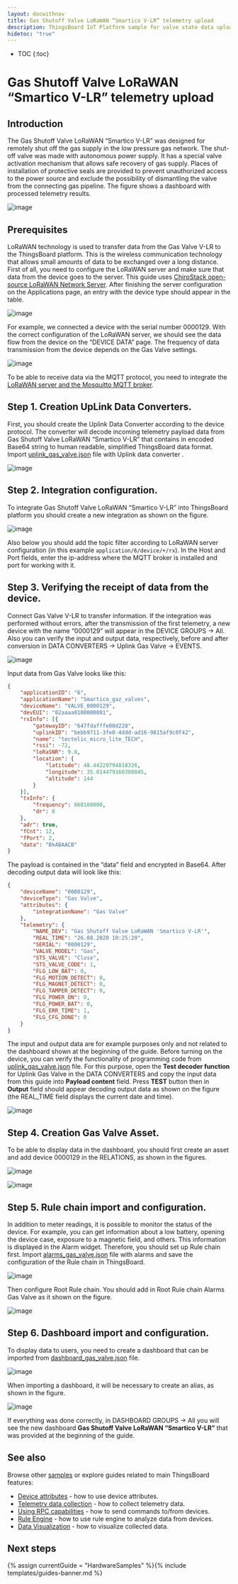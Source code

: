 ```yaml
---
layout: docwithnav
title: Gas Shutoff Valve LoRaWAN “Smartico V-LR” telemetry upload
description: ThingsBoard IoT Platform sample for valve state data upload over MQTT using Gas Shutoff Valve LoRaWAN “Smartico V-LR”.
hidetoc: "true"
---
```


* TOC
{:toc}

# Gas Shutoff Valve LoRaWAN “Smartico V-LR” telemetry upload
## Introduction
The Gas Shutoff Valve LoRaWAN “Smartico V-LR” was designed for remotely shut off the gas supply in the low pressure gas network. The shut-off valve was made with autonomous power supply. It has a special valve activation mechanism that allows safe recovery of gas supply. Places of installation of protective seals are provided to prevent unauthorized access to the power source and exclude the possibility of dismantling the valve from the connecting gas pipeline. The figure shows a dashboard with processed telemetry results.

![image](/images/samples/smartico/gas-valve-lorawan/MainDash.png)

## Prerequisites
LoRaWAN technology is used to transfer data from the Gas Valve V-LR to the ThingsBoard platform. This is the wireless communication technology that allows small amounts of data to be exchanged over a long distance. First of all, you need to configure the LoRaWAN server and make sure that data from the device goes to the server. This guide uses [ChirpStack open-source LoRaWAN Network Server](https://www.chirpstack.io/application-server/). 
After finishing the server configuration on the Applications page, an entry with the device type should appear in the table.

![image](/images/samples/smartico/gas-valve-lorawan/Lora1.PNG)

For example, we connected a device with the serial number 0000129. With the correct configuration of the LoRaWAN server, we should see the data flow from the device on the “DEVICE DATA” page. The frequency of data transmission from the device depends on the Gas Valve settings.

![image](/images/samples/smartico/gas-valve-lorawan/Lora2.PNG)

To be able to receive data via the MQTT protocol, you need to integrate the [LoRaWAN server and the Mosquitto MQTT broker](https://www.chirpstack.io/application-server/integrations/mqtt/).
## Step 1. Creation UpLink Data Converters.
First, you should create the Uplink Data Converter according to the device protocol. The converter will decode incoming telemetry payload data from Gas Shutoff Valve LoRaWAN “Smartico V-LR” that contains in encoded Base64 string to human readable, simplified ThingsBoard data format. Import [uplink_gas_valve.json](/docs/samples/smartico/gas-valve-lorawan/resources/uplink_gas_valve.json) file with Uplink data converter .

![image](/images/samples/smartico/gas-valve-lorawan/converter.PNG)

## Step 2. Integration configuration.
To integrate Gas Shutoff Valve LoRaWAN “Smartico V-LR” into ThingsBoard platform you should create a new integration as shown on the figure.

![image](/images/samples/smartico/gas-valve-lorawan/integration.PNG)

Also below you should add the topic filter according to LoRaWAN server configuration (in this example ```application/6/device/+/rx```). In the Host and Port fields, enter the ip-address where the MQTT broker is installed and port for working with it.
## Step 3. Verifying the receipt of data from the device.
Connect Gas Valve V-LR to transfer information. If the integration was performed without errors, after the transmission of the first telemetry, a new device with the name “0000129” will appear in the DEVICE GROUPS → All. Also you can verify the input and output data, respectively, before and after conversion in DATA CONVERTERS → Uplink Gas Valve → EVENTS.

![image](/images/samples/smartico/gas-valve-lorawan/Verifying.PNG)

Input data from Gas Valve looks like this:
```json
{
    "applicationID": "6",
    "applicationName": "Smartico_gaz_valves",
    "deviceName": "VALVE_0000129",
    "devEUI": "02aaaa0100000081",
    "rxInfo": [{
        "gatewayID": "647fdafffe00d228",
        "uplinkID": "bebb9711-3fe0-4ddd-ad16-9815af9c0f42",
        "name": "tectelic_micro_lite_TECH",
        "rssi": -72,
        "loRaSNR": 9.8,
        "location": {
            "latitude": 48.44229794818326,
            "longitude": 35.014479160308845,
            "altitude": 144
        }
    }],
    "txInfo": {
        "frequency": 868100000,
        "dr": 0
    },
    "adr": true,
    "fCnt": 12,
    "fPort": 2,
    "data": "BkABAACB"
}
```
The payload is contained in the “data” field and encrypted in Base64. After decoding output data will look like this:
```json
{
    "deviceName": "0000129",
    "deviceType": "Gas Valve",
    "attributes": {
        "integrationName": "Gas Valve"
    },
    "telemetry": {
        "NAME_DEV": "Gas Shutoff Valve LoRaWAN 'Smartico V-LR'",
        "REAL_TIME": "26.08.2020 10:25:20",
        "SERIAL": "0000129",
        "VALVE_MODEL": "Gas",
        "STS_VALVE": "Close",
        "STS_VALVE_CODE": 1,
        "FLG_LOW_BAT": 0,
        "FLG_MOTION_DETECT": 0,
        "FLG_MAGNET_DETECT": 0,
        "FLG_TAMPER_DETECT": 0,
        "FLG_POWER_ON": 0,
        "FLG_POWER_BAT": 0,
        "FLG_ERR_TIME": 1,
        "FLG_CFG_DONE": 0
    }
}
```
The input and output data are for example purposes only and not related to the dashboard shown at the beginning of the guide. 
Before turning on the device, you can verify the functionality of programming code from [uplink_gas_valve.json](/docs/samples/smartico/gas-valve-lorawan/resources/uplink_gas_valve.json) file. For this purpose, open the **Test decoder function** for Uplink Gas Valve in the DATA CONVERTERS and copy the input data from this guide into **Payload content** field. Press **TEST** button then in **Output** field should appear decoding output data as shown on the figure (the REAL_TIME field displays the current date and time).

![image](/images/samples/smartico/gas-valve-lorawan/VerifyingUplink.PNG)

## Step 4. Creation Gas Valve Asset.
To be able to display data in the dashboard, you should first create an asset and add device 0000129 in the RELATIONS, as shown in the figures.

![image](/images/samples/smartico/gas-valve-lorawan/asset.PNG)

![image](/images/samples/smartico/gas-valve-lorawan/asset2.PNG)

## Step 5. Rule chain import and configuration.
In addition to meter readings, it is possible to monitor the status of the device. For example, you can get information about a low battery, opening the device case, exposure to a magnetic field, and others. This information is displayed in the Alarm widget. Therefore, you should set up Rule chain first. Import [alarms_gas_valve.json](/docs/samples/smartico/gas-valve-lorawan/resources/alarms_gas_valve.json) file with alarms  and save the configuration of the Rule chain in ThingsBoard.

![image](/images/samples/smartico/gas-valve-lorawan/alarm1.PNG)

Then configure Root Rule chain. You should add in Root Rule chain Alarms Gas Valve as it shown on the figure.

![image](/images/samples/smartico/gas-valve-lorawan/alarm2.PNG)

## Step 6. Dashboard import and configuration.
To display data to users, you need to create a dashboard that can be imported from [dashboard_gas_valve.json](/docs/samples/smartico/gas-valve-lorawan/resources/dashboard_gas_valve.json) file.

![image](/images/samples/smartico/gas-valve-lorawan/dashboard1.PNG)

When importing a dashboard, it will be necessary to create an alias, as shown in the figure.

![image](/images/samples/smartico/gas-valve-lorawan/dashboard2.PNG)

If everything was done correctly, in DASHBOARD GROUPS → All you will see the new dashboard **Gas Shutoff Valve LoRaWAN “Smartico V-LR”** that was provided at the beginning of the guide.

## See also

Browse other [samples](/docs/samples) or explore guides related to main ThingsBoard features:

 - [Device attributes](/docs/user-guide/attributes/) - how to use device attributes.
 - [Telemetry data collection](/docs/user-guide/telemetry/) - how to collect telemetry data.
 - [Using RPC capabilities](/docs/user-guide/rpc/) - how to send commands to/from devices.
 - [Rule Engine](/docs/user-guide/rule-engine/) - how to use rule engine to analyze data from devices.
 - [Data Visualization](/docs/user-guide/visualization/) - how to visualize collected data.



## Next steps

{% assign currentGuide = "HardwareSamples" %}{% include templates/guides-banner.md %}
